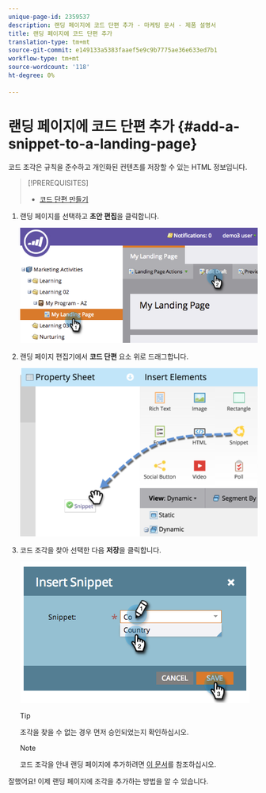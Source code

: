 ```yaml
---
unique-page-id: 2359537
description: 랜딩 페이지에 코드 단편 추가 - 마케팅 문서 - 제품 설명서
title: 랜딩 페이지에 코드 단편 추가
translation-type: tm+mt
source-git-commit: e149133a5383faaef5e9c9b7775ae36e633ed7b1
workflow-type: tm+mt
source-wordcount: '118'
ht-degree: 0%

---
```



# 랜딩 페이지에 코드 단편 추가 {#add-a-snippet-to-a-landing-page}

코드 조각은 규칙을 준수하고 개인화된 컨텐츠를 저장할 수 있는 HTML 정보입니다.

>[!PREREQUISITES]
>
>* [코드 단편 만들기](../../../../product-docs/personalization/segmentation-and-snippets/snippets/create-a-snippet.md)

>



1. 랜딩 페이지를 선택하고 **초안 편집**&#x200B;을 클릭합니다.

   ![](assets/image2014-9-16-15-3a4-3a28.png)

1. 랜딩 페이지 편집기에서 **코드 단편** 요소 위로 드래그합니다.

   ![](assets/image2015-5-21-12-3a46-3a34.png)

1. 코드 조각을 찾아 선택한 다음 **저장**&#x200B;을 클릭합니다.

   ![](assets/image2014-9-16-15-3a4-3a14.png)

   >[!TIP]
   >
   >조각을 찾을 수 없는 경우 먼저 승인되었는지 확인하십시오.

   >[!NOTE]
   >
   >코드 조각을 안내 랜딩 페이지에 추가하려면 [이 문서](https://docs.marketo.com/display/public/DOCS/Create+a+Guided+Landing+Page+Template)를 참조하십시오.

잘했어요! 이제 랜딩 페이지에 조각을 추가하는 방법을 알 수 있습니다.

